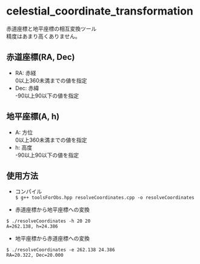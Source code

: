 # celestial_coordinate_transformation

赤道座標と地平座標の相互変換ツール  
精度はあまり高くありません。

## 赤道座標(RA, Dec)
- RA: 赤経  
0以上360未満までの値を指定
- Dec: 赤緯  
-90以上90以下の値を指定

## 地平座標(A, h)
- A: 方位  
0以上360未満までの値を指定
- h: 高度  
-90以上90以下の値を指定

## 使用方法
- コンパイル  
`$ g++ toolsForObs.hpp resolveCoordinates.cpp -o resolveCoordinates`

- 赤道座標から地平座標への変換  
```
$ ./resolveCoordinates -h 20 20
A=262.138, h=24.386
```

- 地平座標から赤道座標への変換  
```
$ ./resolveCoordinates -e 262.138 24.386
RA=20.322, Dec=20.000
```

